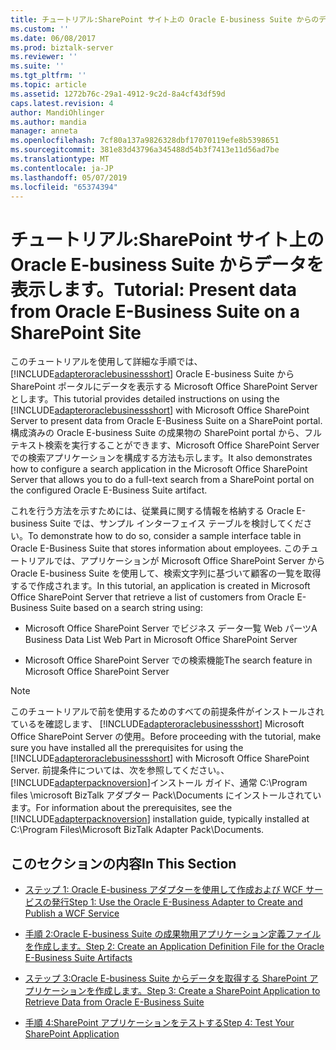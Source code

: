 ```yaml
---
title: チュートリアル:SharePoint サイト上の Oracle E-business Suite からのデータの表示 |Microsoft Docs
ms.custom: ''
ms.date: 06/08/2017
ms.prod: biztalk-server
ms.reviewer: ''
ms.suite: ''
ms.tgt_pltfrm: ''
ms.topic: article
ms.assetid: 1272b76c-29a1-4912-9c2d-8a4cf43df59d
caps.latest.revision: 4
author: MandiOhlinger
ms.author: mandia
manager: anneta
ms.openlocfilehash: 7cf80a137a9826328dbf17070119efe8b5398651
ms.sourcegitcommit: 381e83d43796a345488d54b3f7413e11d56ad7be
ms.translationtype: MT
ms.contentlocale: ja-JP
ms.lasthandoff: 05/07/2019
ms.locfileid: "65374394"
---
```

# <a name="tutorial-present-data-from-oracle-e-business-suite-on-a-sharepoint-site"></a><span data-ttu-id="56acb-102">チュートリアル:SharePoint サイト上の Oracle E-business Suite からデータを表示します。</span><span class="sxs-lookup"><span data-stu-id="56acb-102">Tutorial: Present data from Oracle E-Business Suite on a SharePoint Site</span></span>
<span data-ttu-id="56acb-103">このチュートリアルを使用して詳細な手順では、 [!INCLUDE[adapteroraclebusinessshort](../../includes/adapteroraclebusinessshort-md.md)] Oracle E-business Suite から SharePoint ポータルにデータを表示する Microsoft Office SharePoint Server とします。</span><span class="sxs-lookup"><span data-stu-id="56acb-103">This tutorial provides detailed instructions on using the [!INCLUDE[adapteroraclebusinessshort](../../includes/adapteroraclebusinessshort-md.md)] with Microsoft Office SharePoint Server to present data from Oracle E-Business Suite on a SharePoint portal.</span></span> <span data-ttu-id="56acb-104">構成済みの Oracle E-business Suite の成果物の SharePoint portal から、フルテキスト検索を実行することができます、Microsoft Office SharePoint Server での検索アプリケーションを構成する方法も示します。</span><span class="sxs-lookup"><span data-stu-id="56acb-104">It also demonstrates how to configure a search application in the Microsoft Office SharePoint Server that allows you to do a full-text search from a SharePoint portal on the configured Oracle E-Business Suite artifact.</span></span>  
  
 <span data-ttu-id="56acb-105">これを行う方法を示すためには、従業員に関する情報を格納する Oracle E-business Suite では、サンプル インターフェイス テーブルを検討してください。</span><span class="sxs-lookup"><span data-stu-id="56acb-105">To demonstrate how to do so, consider a sample interface table in Oracle E-Business Suite that stores information about employees.</span></span> <span data-ttu-id="56acb-106">このチュートリアルでは、アプリケーションが Microsoft Office SharePoint Server から Oracle E-business Suite を使用して、検索文字列に基づいて顧客の一覧を取得するで作成されます。</span><span class="sxs-lookup"><span data-stu-id="56acb-106">In this tutorial, an application is created in Microsoft Office SharePoint Server that retrieve a list of customers from Oracle E-Business Suite based on a search string using:</span></span>  
  
-   <span data-ttu-id="56acb-107">Microsoft Office SharePoint Server でビジネス データ一覧 Web パーツ</span><span class="sxs-lookup"><span data-stu-id="56acb-107">A Business Data List Web Part in Microsoft Office SharePoint Server</span></span>  
  
-   <span data-ttu-id="56acb-108">Microsoft Office SharePoint Server での検索機能</span><span class="sxs-lookup"><span data-stu-id="56acb-108">The search feature in Microsoft Office SharePoint Server</span></span>  
  
> [!NOTE]
>  <span data-ttu-id="56acb-109">このチュートリアルで前を使用するためのすべての前提条件がインストールされているを確認します、 [!INCLUDE[adapteroraclebusinessshort](../../includes/adapteroraclebusinessshort-md.md)] Microsoft Office SharePoint Server の使用。</span><span class="sxs-lookup"><span data-stu-id="56acb-109">Before proceeding with the tutorial, make sure you have installed all the prerequisites for using the [!INCLUDE[adapteroraclebusinessshort](../../includes/adapteroraclebusinessshort-md.md)] with Microsoft Office SharePoint Server.</span></span> <span data-ttu-id="56acb-110">前提条件については、次を参照してください。、[!INCLUDE[adapterpacknoversion](../../includes/adapterpacknoversion-md.md)]インストール ガイド、通常 C:\Program files \microsoft BizTalk アダプター Pack\Documents にインストールされています。</span><span class="sxs-lookup"><span data-stu-id="56acb-110">For information about the prerequisites, see the [!INCLUDE[adapterpacknoversion](../../includes/adapterpacknoversion-md.md)] installation guide, typically installed at C:\Program Files\Microsoft BizTalk Adapter Pack\Documents.</span></span>  
  
## <a name="in-this-section"></a><span data-ttu-id="56acb-111">このセクションの内容</span><span class="sxs-lookup"><span data-stu-id="56acb-111">In This Section</span></span>  
  
-   [<span data-ttu-id="56acb-112">ステップ 1: Oracle E-business アダプターを使用して作成および WCF サービスの発行</span><span class="sxs-lookup"><span data-stu-id="56acb-112">Step 1: Use the Oracle E-Business Adapter to Create and Publish a WCF Service</span></span>](../../adapters-and-accelerators/adapter-oracle-ebs/step-1-use-the-oracle-e-business-adapter-to-create-and-publish-a-wcf-service.md)  
  
-   [<span data-ttu-id="56acb-113">手順 2:Oracle E-business Suite の成果物用アプリケーション定義ファイルを作成します。</span><span class="sxs-lookup"><span data-stu-id="56acb-113">Step 2: Create an Application Definition File for the Oracle E-Business Suite Artifacts</span></span>](../../adapters-and-accelerators/adapter-oracle-ebs/step-2-create-an-application-definition-file-for-the-oracle-ebs-artifacts.md)  
  
-   [<span data-ttu-id="56acb-114">ステップ 3:Oracle E-business Suite からデータを取得する SharePoint アプリケーションを作成します。</span><span class="sxs-lookup"><span data-stu-id="56acb-114">Step 3: Create a SharePoint Application to Retrieve Data from Oracle E-Business Suite</span></span>](../../adapters-and-accelerators/adapter-oracle-ebs/step-3-create-a-sharepoint-application-to-retrieve-data-from-oracle-ebs.md)  
  
-   [<span data-ttu-id="56acb-115">手順 4:SharePoint アプリケーションをテストする</span><span class="sxs-lookup"><span data-stu-id="56acb-115">Step 4: Test Your SharePoint Application</span></span>](../../adapters-and-accelerators/adapter-oracle-ebs/step-4-test-your-sharepoint-application.md)